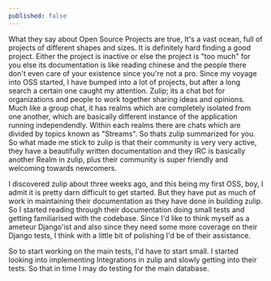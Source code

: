 ```yaml
---
published: false
---
```


What they say about Open Source Projects are true, It's a vast ocean, full of projects of different shapes and sizes. It is definitely hard finding a good project. Either the project is inactive or else the project is "too much" for you else its documentation is like reading chinese and the people there don't even care of your existence since you're not a pro. Since my voyage into OSS started, I have bumped into a lot of projects, but after a long search a certain one caught my attention. Zulip; its a chat bot for organizations and people to work together sharing ideas and opinions. Much like a group chat, it has realms which are completely isolated from one another, which are basically different instance of the application running independendly. Within each realms there are chats which are divided by topics known as "Streams". So thats zulip summarized for you. So what made me stick to zulip is that their community is very very active, they have a beautifully written documentation and they IRC is basically another Realm in zulip, plus their community is super friendly and welcoming towards newcomers. 

I discovered zulip about three weeks ago, and this being my first OSS, boy, I admit it is pretty darn difficult to get started. But they have put as much of work in maintaining their documentation as they have done in building zulip. So I started reading through their documentation doing small tests and getting familiarised with the codebase. Since I'd like to think myself as a ameteur Django'ist and also since they need some more coverage on their Django tests, I think with a little bit of polishing I'd be of their assistance.

So to start working on the main tests, I'd have to start small. I started looking into implementing Integrations in zulip and slowly getting into their tests. So that in time I may do testing for the main database. 